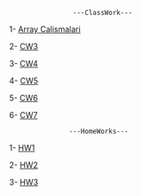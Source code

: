 
                    ---ClassWork---
1- [Array Calismalari](https://hasangulbaba.github.io/firstRepo/Arraycalismalari.html)

2- [CW3](https://hasangulbaba.github.io/firstRepo/inspector.html)

3- [CW4](https://hasangulbaba.github.io/firstRepo/index.html)

4- [CW5](https://hasangulbaba.github.io/firstRepo/CW_5.html)

5- [CW6](https://hasangulbaba.github.io/firstRepo/cw6.html)

6- [CW7](https://hasangulbaba.github.io/firstRepo/CW7/index.html)

                   ---HomeWorks---

1- [HW1](https://hasangulbaba.github.io/firstRepo/HW1.html)

2- [HW2](https://hasangulbaba.github.io/firstRepo/database.html)

3- [HW3](https://hasangulbaba.github.io/firstRepo/hm3/a.html)
